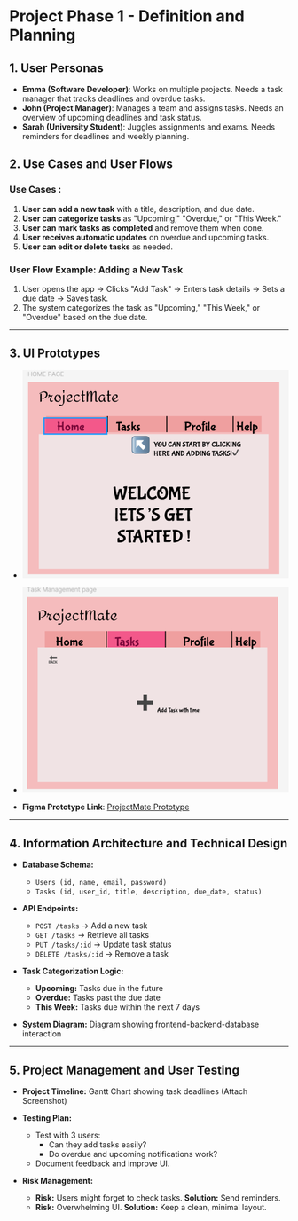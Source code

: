 # Project Phase 1 - Definition and Planning  

## 1. User Personas  

- **Emma (Software Developer)**: Works on multiple projects. Needs a task manager that tracks deadlines and overdue tasks.  
- **John (Project Manager)**: Manages a team and assigns tasks. Needs an overview of upcoming deadlines and task status.  
- **Sarah (University Student)**: Juggles assignments and exams. Needs reminders for deadlines and weekly planning.  

## 2. Use Cases and User Flows  

### Use Cases :  
1. **User can add a new task** with a title, description, and due date.  
2. **User can categorize tasks** as "Upcoming," "Overdue," or "This Week."  
3. **User can mark tasks as completed** and remove them when done.  
4. **User receives automatic updates** on overdue and upcoming tasks.  
5. **User can edit or delete tasks** as needed.  

### User Flow Example: Adding a New Task  
1. User opens the app → Clicks "Add Task" → Enters task details → Sets a due date → Saves task.  
2. The system categorizes the task as "Upcoming," "This Week," or "Overdue" based on the due date.  

---

## 3. UI Prototypes  
-  ![Home Management Screenshot](images/Screenshot.png)  

-  ![Task Management Screenshot](images/Task%20Management.png)

- **Figma Prototype Link**: [ProjectMate Prototype](https://www.figma.com/design/ERDFKCFwL7CNNnyoNSfmSD/Project-Mate?node-id=0-1&p=f&t=fNwJvC5JvrbB2DXa-0)  

---

## 4. Information Architecture and Technical Design  

- **Database Schema:**  
  - `Users (id, name, email, password)`  
  - `Tasks (id, user_id, title, description, due_date, status)`  

- **API Endpoints:**  
  - `POST /tasks` → Add a new task  
  - `GET /tasks` → Retrieve all tasks  
  - `PUT /tasks/:id` → Update task status  
  - `DELETE /tasks/:id` → Remove a task  

- **Task Categorization Logic:**  
  - **Upcoming:** Tasks due in the future  
  - **Overdue:** Tasks past the due date  
  - **This Week:** Tasks due within the next 7 days  

- **System Diagram:** Diagram showing frontend-backend-database interaction  

---

## 5. Project Management and User Testing  

- **Project Timeline:** Gantt Chart showing task deadlines (Attach Screenshot)  
- **Testing Plan:**  
  - Test with 3 users:  
    - Can they add tasks easily?  
    - Do overdue and upcoming notifications work?  
  - Document feedback and improve UI.  

- **Risk Management:**  
  - **Risk:** Users might forget to check tasks. **Solution:** Send reminders.  
  - **Risk:** Overwhelming UI. **Solution:** Keep a clean, minimal layout.  

